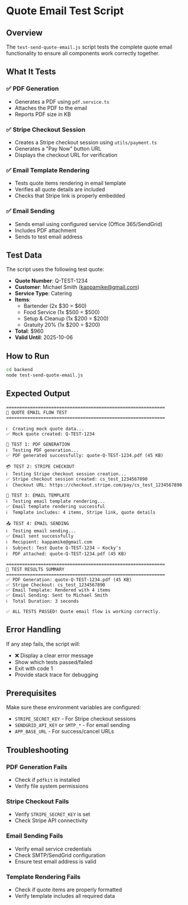 # Quote Email Test Script

## Overview
The `test-send-quote-email.js` script tests the complete quote email functionality to ensure all components work correctly together.

## What It Tests

### ✅ PDF Generation
- Generates a PDF using `pdf.service.ts`
- Attaches the PDF to the email
- Reports PDF size in KB

### ✅ Stripe Checkout Session
- Creates a Stripe checkout session using `utils/payment.ts`
- Generates a "Pay Now" button URL
- Displays the checkout URL for verification

### ✅ Email Template Rendering
- Tests quote items rendering in email template
- Verifies all quote details are included
- Checks that Stripe link is properly embedded

### ✅ Email Sending
- Sends email using configured service (Office 365/SendGrid)
- Includes PDF attachment
- Sends to test email address

## Test Data

The script uses the following test quote:
- **Quote Number**: Q-TEST-1234
- **Customer**: Michael Smith (kappamike@gmail.com)
- **Service Type**: Catering
- **Items**:
  - Bartender (2x $30 = $60)
  - Food Service (1x $500 = $500)
  - Setup & Cleanup (1x $200 = $200)
  - Gratuity 20% (1x $200 = $200)
- **Total**: $960
- **Valid Until**: 2025-10-06

## How to Run

```bash
cd backend
node test-send-quote-email.js
```

## Expected Output

```
============================================================
🧪 QUOTE EMAIL FLOW TEST
============================================================

ℹ️  Creating mock quote data...
✅ Mock quote created: Q-TEST-1234

📄 TEST 1: PDF GENERATION
ℹ️  Testing PDF generation...
✅ PDF generated successfully: quote-Q-TEST-1234.pdf (45 KB)

💳 TEST 2: STRIPE CHECKOUT
ℹ️  Testing Stripe checkout session creation...
✅ Stripe checkout session created: cs_test_1234567890
ℹ️  Checkout URL: https://checkout.stripe.com/pay/cs_test_1234567890

📧 TEST 3: EMAIL TEMPLATE
ℹ️  Testing email template rendering...
✅ Email template rendering successful
ℹ️  Template includes: 4 items, Stripe link, quote details

📤 TEST 4: EMAIL SENDING
ℹ️  Testing email sending...
✅ Email sent successfully
ℹ️  Recipient: kappamike@gmail.com
ℹ️  Subject: Test Quote Q-TEST-1234 — Kocky's
ℹ️  PDF attached: quote-Q-TEST-1234.pdf (45 KB)

============================================================
🎉 TEST RESULTS SUMMARY
============================================================
✅ PDF Generation: quote-Q-TEST-1234.pdf (45 KB)
✅ Stripe Checkout: cs_test_1234567890
✅ Email Template: Rendered with 4 items
✅ Email Sending: Sent to Michael Smith
ℹ️  Total Duration: 3 seconds

✅ ALL TESTS PASSED! Quote email flow is working correctly.
```

## Error Handling

If any step fails, the script will:
- ❌ Display a clear error message
- Show which tests passed/failed
- Exit with code 1
- Provide stack trace for debugging

## Prerequisites

Make sure these environment variables are configured:
- `STRIPE_SECRET_KEY` - For Stripe checkout sessions
- `SENDGRID_API_KEY` or `SMTP_*` - For email sending
- `APP_BASE_URL` - For success/cancel URLs

## Troubleshooting

### PDF Generation Fails
- Check if `pdfkit` is installed
- Verify file system permissions

### Stripe Checkout Fails
- Verify `STRIPE_SECRET_KEY` is set
- Check Stripe API connectivity

### Email Sending Fails
- Verify email service credentials
- Check SMTP/SendGrid configuration
- Ensure test email address is valid

### Template Rendering Fails
- Check if quote items are properly formatted
- Verify template includes all required data



